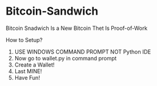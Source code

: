 # Bitcoin-Sandwich
Bitcoin Snadwich Is  a New Bitcoin Thet Is Proof-of-Work


How to Setup?
1. USE WINDOWS COMMAND PROMPT NOT Python IDE
2. Now go to wallet.py in command prompt
3. Create a Wallet!
4. Last MINE!
5. Have Fun!
